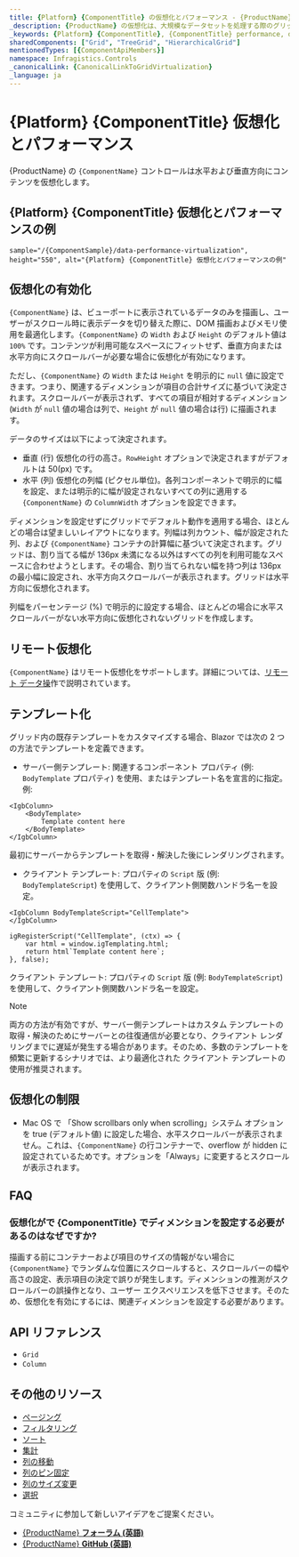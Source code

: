 ```yaml
---
title: {Platform} {ComponentTitle} の仮想化とパフォーマンス - {ProductName}
_description: {ProductName} の仮想化は、大規模なデータセットを処理する際のグリッドのスピードとパフォーマンスの背後にあるコア メカニズムです。無料でお試しください。
_keywords: {Platform} {ComponentTitle}, {ComponentTitle} performance, data table virtualization, {ProductName}, {ComponentTitle} パフォーマンス, データ  テーブルの仮想, インフラジスティックス
sharedComponents: ["Grid", "TreeGrid", "HierarchicalGrid"]
mentionedTypes: [{ComponentApiMembers}]
namespace: Infragistics.Controls
_canonicalLink: {CanonicalLinkToGridVirtualization}
_language: ja
---
```


# {Platform} {ComponentTitle} 仮想化とパフォーマンス

{ProductName} の `{ComponentName}` コントロールは水平および垂直方向にコンテンツを仮想化します。

<!-- ComponentStart: Grid, HierarchicalGrid -->

## {Platform} {ComponentTitle} 仮想化とパフォーマンスの例

`sample="/{ComponentSample}/data-performance-virtualization", height="550", alt="{Platform} {ComponentTitle} 仮想化とパフォーマンスの例"`

<!-- ComponentEnd: Grid, HierarchicalGrid -->

## 仮想化の有効化

`{ComponentName}` は、ビューポートに表示されているデータのみを描画し、ユーザーがスクロール時に表示データを切り替えた際に、DOM 描画およびメモリ使用を最適化します。`{ComponentName}` の `Width` および `Height` のデフォルト値は `100%` です。コンテンツが利用可能なスペースにフィットせず、垂直方向または水平方向にスクロールバーが必要な場合に仮想化が有効になります。

ただし、`{ComponentName}` の `Width` または `Height` を明示的に `null` 値に設定できます。つまり、関連するディメンションが項目の合計サイズに基づいて決定されます。スクロールバーが表示されず、すべての項目が相対するディメンション (`Width` が `null` 値の場合は列で、`Height` が `null` 値の場合は行) に描画されます。

データのサイズは以下によって決定されます。

*   垂直 (行) 仮想化の行の高さ。`RowHeight` オプションで決定されますがデフォルトは 50(px) です。
*   水平 (列) 仮想化の列幅 (ピクセル単位)。各列コンポーネントで明示的に幅を設定、または明示的に幅が設定されないすべての列に適用する `{ComponentName}` の `ColumnWidth` オプションを設定できます。

ディメンションを設定せずにグリッドでデフォルト動作を適用する場合、ほとんどの場合は望ましいレイアウトになります。列幅は列カウント、幅が設定された列、および `{ComponentName}` コンテナの計算幅に基づいて決定されます。グリッドは、割り当てる幅が 136px 未満になる以外はすべての列を利用可能なスペースに合わせようとします。その場合、割り当てられない幅を持つ列は 136px の最小幅に設定され、水平方向スクロールバーが表示されます。グリッドは水平方向に仮想化されます。

列幅をパーセンテージ (%) で明示的に設定する場合、ほとんどの場合に水平スクロールバーがない水平方向に仮想化されないグリッドを作成します。

<!-- Angular -->

## リモート仮想化

`{ComponentName}` はリモート仮想化をサポートします。詳細については、[リモート データ操](remote-data-operations.md)作で説明されています。

<!-- end: Angular -->

<!-- Blazor -->

## テンプレート化

グリッド内の既存テンプレートをカスタマイズする場合、Blazor では次の 2 つの方法でテンプレートを定義できます。

- サーバー側テンプレート: 関連するコンポーネント プロパティ (例: `BodyTemplate` プロパティ) を使用、またはテンプレート名を宣言的に指定。例:

```razor
<IgbColumn>
    <BodyTemplate>
        Template content here
    </BodyTemplate>
</IgbColumn>
```

最初にサーバーからテンプレートを取得・解決した後にレンダリングされます。

- クライアント テンプレート: プロパティの `Script` 版 (例: `BodyTemplateScript`) を使用して、クライアント側関数ハンドラ名ーを設定。

```razor
<IgbColumn BodyTemplateScript="CellTemplate">
</IgbColumn>
```

```
igRegisterScript("CellTemplate", (ctx) => {
    var html = window.igTemplating.html;
    return html`Template content here`;
}, false);

```

クライアント テンプレート: プロパティの `Script` 版 (例: `BodyTemplateScript`) を使用して、クライアント側関数ハンドラ名ーを設定。

> [!Note]
> 両方の方法が有効ですが、サーバー側テンプレートはカスタム テンプレートの取得・解決のためにサーバーとの往復通信が必要となり、クライアント レンダリングまでに遅延が発生する場合があります。そのため、多数のテンプレートを頻繁に更新するシナリオでは、より最適化された クライアント テンプレートの使用が推奨されます。

<!-- end: Blazor -->

## 仮想化の制限

*   Mac OS で 「Show scrollbars only when scrolling」システム オプションを true (デフォルト値) に設定した場合、水平スクロールバーが表示されません。これは、`{ComponentName}` の行コンテナーで、overflow が hidden に設定されているためです。オプションを「Always」に変更するとスクロールが表示されます。

## FAQ

### 仮想化がで {ComponentTitle} でディメンションを設定する必要があるのはなぜですか?

描画する前にコンテナーおよび項目のサイズの情報がない場合に `{ComponentName}` でランダムな位置にスクロールすると、スクロールバーの幅や高さの設定、表示項目の決定で誤りが発生します。ディメンションの推測がスクロールバーの誤操作となり、ユーザー エクスペリエンスを低下させます。そのため、仮想化を有効にするには、関連ディメンションを設定する必要があります。

## API リファレンス

* `Grid`
* `Column`

## その他のリソース

* [ページング](paging.md)
* [フィルタリング](filtering.md)
* [ソート](sorting.md)
* [集計](summaries.md)
* [列の移動](column-moving.md)
* [列のピン固定](column-pinning.md)
* [列のサイズ変更](column-resizing.md)
* [選択](selection.md)

コミュニティに参加して新しいアイデアをご提案ください。

* [{ProductName} **フォーラム (英語)**]({ForumsLink})
* [{ProductName}  **GitHub (英語)**]({GithubLink})